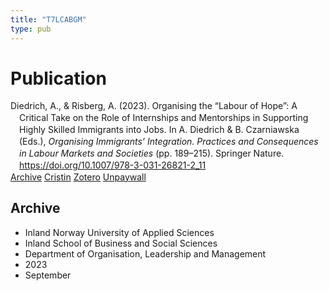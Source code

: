 ```yaml
---
title: "T7LCABGM"
type: pub
---
```

<h1>Publication</h1>
<article id="csl-bib-container-T7LCABGM" class="csl-bib-container">
  <div class="csl-bib-body" style="line-height: 1.35; padding-left: 1em; text-indent:-1em;">
  <div class="csl-entry">Diedrich, A., &amp; Risberg, A. (2023). Organising the &#x201C;Labour of Hope&#x201D;: A Critical Take on the Role of Internships and Mentorships in Supporting Highly Skilled Immigrants into Jobs. In A. Diedrich &amp; B. Czarniawska (Eds.), <i>Organising Immigrants&#x2019; Integration. Practices and Consequences in Labour Markets and Societies</i> (pp. 189&#x2013;215). Springer Nature. <a href="https://doi.org/10.1007/978-3-031-26821-2_11">https://doi.org/10.1007/978-3-031-26821-2_11</a></div>
</div>
  <div class="csl-bib-buttons">
    <a href="#taxonomy-article-T7LCABGM" class="csl-bib-button">Archive</a>
    <a href="https://app.cristin.no/results/show.jsf?id=2178629" alt="Cristin URL" class="csl-bib-button">Cristin</a>
    <a href="http://zotero.org/groups/5402882/items/T7LCABGM" alt="Zotero URL" class="csl-bib-button">Zotero</a>
    <a href="https://doi.org/10.1007/978-3-031-26821-2_11" class="csl-bib-button">Unpaywall</a>
  </div>
  <div id="csl-bib-meta-container-T7LCABGM"></div>
</article>
<div id="csl-bib-meta-T7LCABGM" class="csl-bib-meta">
  <article id="taxonomy-article-T7LCABGM" class="taxonomy-article">
    <h1>Archive</h1>
    <ul>
      <li>Inland Norway University of Applied Sciences</li>
      <li>Inland School of Business and Social Sciences</li>
      <li>Department of Organisation, Leadership and Management</li>
      <li>2023</li>
      <li>September</li>
    </ul>
  </article>
</div>
